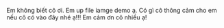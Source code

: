 Em không biết cô ơi. Em up file iamge demo ạ. Có gì cô thông cảm cho em nếu cô có vào đây nhé ạ!!! Em cảm ơn cô nhiều ạ!
